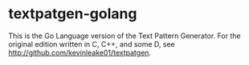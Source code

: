 textpatgen-golang
=================
This is the Go Language version of the Text Pattern Generator. For the original edition written in C, C++, and some D, see http://github.com/kevinleake01/textpatgen.

